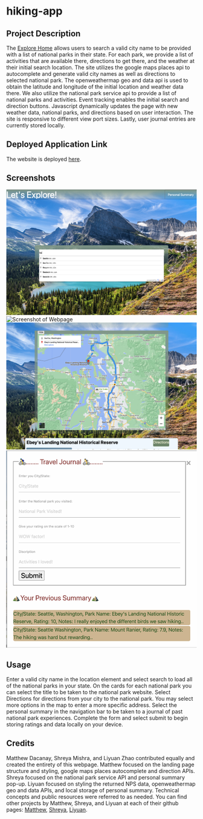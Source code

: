 # hiking-app

## Project Description
The [Explore Home](https://mattdack.github.io/hiking-app) allows users to search a valid city name to be provided with a list of national parks in their state. For each park, we provide a list of activities that are available there, directions to get there, and the weather at their initial search location. The site utilizes the google maps places api to autocomplete and generate valid city names as well as directions to selected national park. The openweathermap geo and data api is used to obtain the latitude and longitude of the initial location and weather data there. We also utilize the national park service api to provide a list of national parks and activities. Event tracking enables the initial search and direction buttons. Javascript dynamically updates the page with new weather data, national parks, and directions based on user interaction. The site is responsive to different view port sizes. Lastly, user journal entries are currently stored locally.

## Deployed Application Link 
The website is deployed [here](https://mattdack.github.io/hiking-app).

## Screenshots
<img src="./assets/images/Website-Mockup-Landing-Page.png" alt="Screenshot of Webpage">
<img src="./assets/images/Website-Mockup-Content.png" alt="Screenshot of Webpage">
<img src="./assets/images/Website-Mockup-Directions.png" alt="Screenshot of Webpage">
<img src="./assets/images/Website-Mockup-Journal.png" alt="Screenshot of Webpage">

## Usage 

Enter a valid city name in the location element and select search to load all of the national parks in your state. On the cards for each national park you can select the title to be taken to the national park website. Select Directions for directions from your city to the national park. You may select more options in the map to enter a more specific address. Select the personal summary in the navigation bar to be taken to a journal of past national park experiences. Complete the form and select submit to begin storing ratings and data locally on your device.

## Credits

 Matthew Dacanay, Shreya Mishra, and Liyuan Zhao contributed equally and created the entirety of this webpage. Matthew focused on the landing page structure and styling, google maps places autocomplete and direction APIs. Shreya focused on the national park service API and personal summary pop-up. Liyuan focused on styling the returned NPS data, openweathermap geo and data APIs, and local storage of personal summary. Technical concepts and public resources were referred to as needed. You can find other projects by Matthew, Shreya, and Liyuan at each of their github pages: [Matthew](https://github.com/mattdack), [Shreya](https://github.com/shreyamishra9618), [Liyuan](https://github.com/LiyuanSilviaZhao).